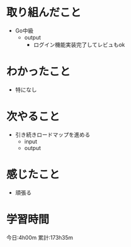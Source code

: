 # 取り組んだこと
  - Go中級
    - output
      - ログイン機能実装完了してレビュもok

# わかったこと
  - 特になし

# 次やること
  - 引き続きロードマップを進める
    - input
    - output

# 感じたこと
 - 頑張る

# 学習時間
今日:4h00m
累計:173h35m
